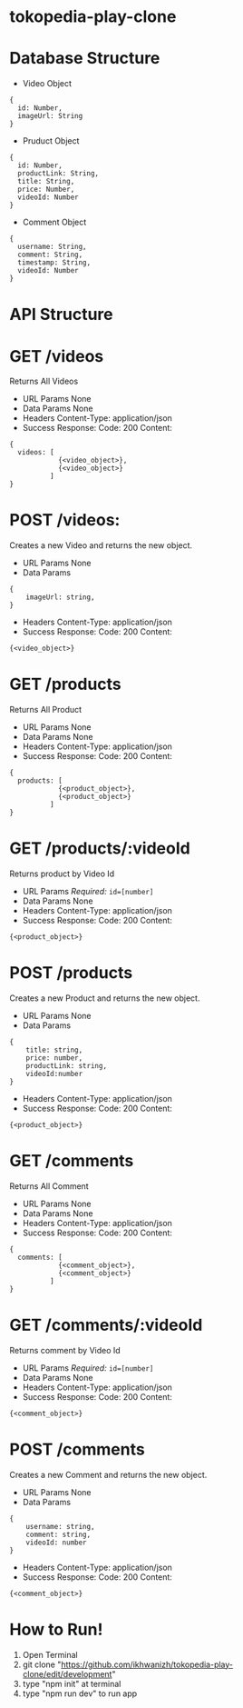 # tokopedia-play-clone

# Database Structure
* Video Object
```
{
  id: Number,
  imageUrl: String
}
```
* Pruduct Object
```
{
  id: Number,
  productLink: String,
  title: String,
  price: Number,
  videoId: Number
}
```
* Comment Object
```
{
  username: String,
  comment: String,
  timestamp: String,
  videoId: Number
}
```

# API Structure
# GET /videos
Returns All Videos
- URL Params
  None
- Data Params
  None
- Headers
  Content-Type: application/json
- Success Response:
  Code: 200
  Content:
```
{
  videos: [
            {<video_object>},
            {<video_object>}
          ]
}
```

# POST /videos:
Creates a new Video and returns the new object.
- URL Params
  None
- Data Params
```
{
    imageUrl: string,
}
```
- Headers
  Content-Type: application/json
- Success Response:
  Code: 200
  Content:
```
{<video_object>}
```

# GET /products
Returns All Product
- URL Params
  None
- Data Params
  None
- Headers
  Content-Type: application/json
- Success Response:
  Code: 200
  Content:
```
{
  products: [
            {<product_object>},
            {<product_object>}
          ]
}
```

# GET /products/:videoId
Returns product by Video Id
- URL Params
  *Required:* `id=[number]`
- Data Params
  None
- Headers
  Content-Type: application/json
- Success Response:
  Code: 200
  Content:
```
{<product_object>}
```

# POST /products
Creates a new Product and returns the new object.
- URL Params
  None
- Data Params
```
{
    title: string,
    price: number,
    productLink: string,
    videoId:number
}
```
- Headers
  Content-Type: application/json
- Success Response:
  Code: 200
  Content:
```
{<product_object>}
```

# GET /comments
Returns All Comment
- URL Params
  None
- Data Params
  None
- Headers
  Content-Type: application/json
- Success Response:
  Code: 200
  Content:
```
{
  comments: [
            {<comment_object>},
            {<comment_object>}
          ]
}
```

# GET /comments/:videoId
Returns comment by Video Id
- URL Params
  *Required:* `id=[number]`
- Data Params
  None
- Headers
  Content-Type: application/json
- Success Response:
  Code: 200
  Content:
```
{<comment_object>}
```

# POST /comments
Creates a new Comment and returns the new object.
- URL Params
  None
- Data Params
```
{
    username: string,
    comment: string,
    videoId: number
}
```
- Headers
  Content-Type: application/json
- Success Response:
  Code: 200
  Content:
```
{<comment_object>}
```

# How to Run!
1. Open Terminal
2. git clone "https://github.com/ikhwanizh/tokopedia-play-clone/edit/development"
3. type "npm init" at terminal
4. type "npm run dev" to run app
